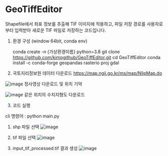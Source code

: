 # GeoTiffEditor
Shapefile에서 좌표 정보를 추출해 TIF 이미지에 적용하고, 파일 저장 경로를 사용자로부터 입력받아 새로운 TIF 파일로 저장하는 코드입니다.

1. 환경 구성 (window 64bit, conda env)

   conda create -n {가상환경이름} python=3.8
   git clone https://github.com/kimpgithub/GeoTiffEditor.git
   cd GeoTiffEditor
   conda install -c conda-forge geopandas rasterio proj gdal

2. 국토지리정보원 데이터 다운로드
   https://map.ngii.go.kr/ms/map/NlipMap.do

![image](https://github.com/user-attachments/assets/7114328a-6da5-4d30-8214-cb6141128f0a)
  정사영상 다운로드 및 위치 기억

![image](https://github.com/user-attachments/assets/cd02b3c6-f5e9-4755-ac46-97315ada8f6f)
  같은 위치의 수치지형도 다운로드

3. 코드 실행

  cli 명령어 : python main.py
  1) shp 파일 선택
     ![image](https://github.com/user-attachments/assets/664e14a5-3fd3-489b-931d-7b29756a720e)

  2) tif 파일 선택
     ![image](https://github.com/user-attachments/assets/02653e98-4b6d-4e79-b177-8c72bb0884a7)

  3) input_tif_processed.tif 결과 생성
     ![image](https://github.com/user-attachments/assets/57a07fb1-65bb-497a-96cf-da15ef28bd0f)
